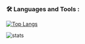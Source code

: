 


### :hammer_and_wrench: Languages and Tools :
[![Top Langs](http://github-readme-stats-ruriko123.vercel.app/api/top-langs/?username=ruriko123&langs_count=40&layout=compact&theme=tokyonight)](https://github.com/ruriko123/github-readme-stats) 


![stats](http://github-readme-stats-ruriko123.vercel.app/api?username=ruriko123&include_all_commits=true&theme=tokyonight&show_icons=true)
